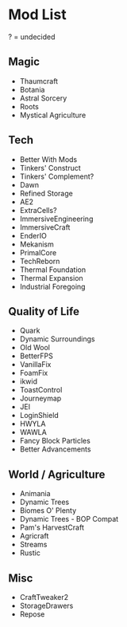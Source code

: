 # Mod List

? = undecided


## Magic
* Thaumcraft
* Botania
* Astral Sorcery
* Roots
* Mystical Agriculture

## Tech
* Better With Mods
* Tinkers' Construct
* Tinkers' Complement?
* Dawn
* Refined Storage
* AE2
* ExtraCells?
* ImmersiveEngineering
* ImmersiveCraft
* EnderIO
* Mekanism
* PrimalCore
* TechReborn
* Thermal Foundation
* Thermal Expansion
* Industrial Foregoing

## Quality of Life
* Quark
* Dynamic Surroundings
* Old Wool
* BetterFPS
* VanillaFix
* FoamFix
* ikwid
* ToastControl
* Journeymap
* JEI
* LoginShield
* HWYLA
* WAWLA
* Fancy Block Particles
* Better Advancements

## World / Agriculture
* Animania
* Dynamic Trees
* Biomes O' Plenty
* Dynamic Trees - BOP Compat
* Pam's HarvestCraft
* Agricraft
* Streams
* Rustic

## Misc
* CraftTweaker2
* StorageDrawers
* Repose
